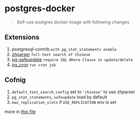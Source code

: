 # postgres-docker

> Self-use postgres docker image with following changes

## Extensions

1. postgresql-contrib `with pg_stat_statements enable`
1. [zhparser](https://github.com/amutu/zhparser/) `full-text search of Chinese`
1. [pg-safeupdate](https://github.com/eradman/pg-safeupdate) `require SQL Where Clause in update/delete`
1. [pg_cron](https://github.com/citusdata/pg_cron) `run cron job`

## Cofnig

1. `default_text_search_config` set to `'chinese'` to use zhparser
1. `pg_stat_statements`, `safeupdate` load by default
1. `max_replication_slots` if `USE_REPLICATION` env is set

more in [this file](https://github.com/fengkx/postgres-docker/blob/master/init_extension.sh)
